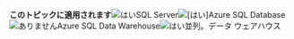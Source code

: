 <Token>**このトピックに適用されます**![はい](media/yes.png)SQL Server![[はい]](media/yes.png)Azure SQL Database![ありません](media/no.png)Azure SQL Data Warehouse![はい](media/yes.png)並列。データ ウェアハウス </Token>
